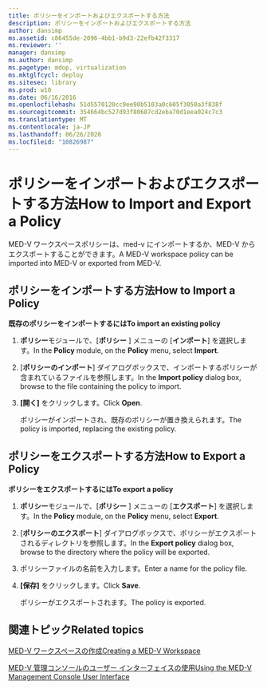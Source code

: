 ```yaml
---
title: ポリシーをインポートおよびエクスポートする方法
description: ポリシーをインポートおよびエクスポートする方法
author: dansimp
ms.assetid: c86455de-2096-4bb1-b9d3-22efb42f3317
ms.reviewer: ''
manager: dansimp
ms.author: dansimp
ms.pagetype: mdop, virtualization
ms.mktglfcycl: deploy
ms.sitesec: library
ms.prod: w10
ms.date: 06/16/2016
ms.openlocfilehash: 51d5570120cc9ee90b5103a0c605f3050a3f838f
ms.sourcegitcommit: 354664bc527d93f80687cd2eba70d1eea024c7c3
ms.translationtype: MT
ms.contentlocale: ja-JP
ms.lasthandoff: 06/26/2020
ms.locfileid: "10826987"
---
```

# <span data-ttu-id="747ea-103">ポリシーをインポートおよびエクスポートする方法</span><span class="sxs-lookup"><span data-stu-id="747ea-103">How to Import and Export a Policy</span></span>


<span data-ttu-id="747ea-104">MED-V ワークスペースポリシーは、med-v にインポートするか、MED-V からエクスポートすることができます。</span><span class="sxs-lookup"><span data-stu-id="747ea-104">A MED-V workspace policy can be imported into MED-V or exported from MED-V.</span></span>

## <span data-ttu-id="747ea-105">ポリシーをインポートする方法</span><span class="sxs-lookup"><span data-stu-id="747ea-105">How to Import a Policy</span></span>


**<span data-ttu-id="747ea-106">既存のポリシーをインポートするには</span><span class="sxs-lookup"><span data-stu-id="747ea-106">To import an existing policy</span></span>**

1.  <span data-ttu-id="747ea-107">**ポリシー**モジュールで、[**ポリシー** ] メニューの [**インポート**] を選択します。</span><span class="sxs-lookup"><span data-stu-id="747ea-107">In the **Policy** module, on the **Policy** menu, select **Import**.</span></span>

2.  <span data-ttu-id="747ea-108">[**ポリシーのインポート**] ダイアログボックスで、インポートするポリシーが含まれているファイルを参照します。</span><span class="sxs-lookup"><span data-stu-id="747ea-108">In the **Import policy** dialog box, browse to the file containing the policy to import.</span></span>

3.  <span data-ttu-id="747ea-109">**[開く]** をクリックします。</span><span class="sxs-lookup"><span data-stu-id="747ea-109">Click **Open**.</span></span>

    <span data-ttu-id="747ea-110">ポリシーがインポートされ、既存のポリシーが置き換えられます。</span><span class="sxs-lookup"><span data-stu-id="747ea-110">The policy is imported, replacing the existing policy.</span></span>

## <span data-ttu-id="747ea-111">ポリシーをエクスポートする方法</span><span class="sxs-lookup"><span data-stu-id="747ea-111">How to Export a Policy</span></span>


**<span data-ttu-id="747ea-112">ポリシーをエクスポートするには</span><span class="sxs-lookup"><span data-stu-id="747ea-112">To export a policy</span></span>**

1.  <span data-ttu-id="747ea-113">**ポリシー**モジュールで、[**ポリシー** ] メニューの [**エクスポート**] を選択します。</span><span class="sxs-lookup"><span data-stu-id="747ea-113">In the **Policy** module, on the **Policy** menu, select **Export**.</span></span>

2.  <span data-ttu-id="747ea-114">[**ポリシーのエクスポート**] ダイアログボックスで、ポリシーがエクスポートされるディレクトリを参照します。</span><span class="sxs-lookup"><span data-stu-id="747ea-114">In the **Export policy** dialog box, browse to the directory where the policy will be exported.</span></span>

3.  <span data-ttu-id="747ea-115">ポリシーファイルの名前を入力します。</span><span class="sxs-lookup"><span data-stu-id="747ea-115">Enter a name for the policy file.</span></span>

4.  <span data-ttu-id="747ea-116">**[保存]** をクリックします。</span><span class="sxs-lookup"><span data-stu-id="747ea-116">Click **Save**.</span></span>

    <span data-ttu-id="747ea-117">ポリシーがエクスポートされます。</span><span class="sxs-lookup"><span data-stu-id="747ea-117">The policy is exported.</span></span>

## <span data-ttu-id="747ea-118">関連トピック</span><span class="sxs-lookup"><span data-stu-id="747ea-118">Related topics</span></span>


[<span data-ttu-id="747ea-119">MED-V ワークスペースの作成</span><span class="sxs-lookup"><span data-stu-id="747ea-119">Creating a MED-V Workspace</span></span>](creating-a-med-v-workspacemedv-10-sp1.md)

[<span data-ttu-id="747ea-120">MED-V 管理コンソールのユーザー インターフェイスの使用</span><span class="sxs-lookup"><span data-stu-id="747ea-120">Using the MED-V Management Console User Interface</span></span>](using-the-med-v-management-console-user-interface.md)

 

 





